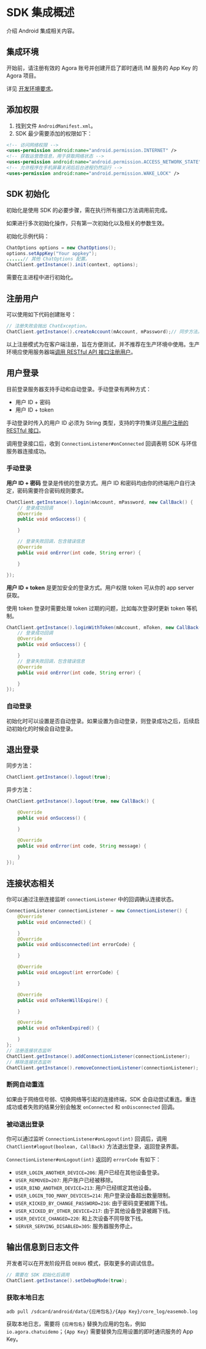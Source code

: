 # SDK 集成概述

介绍 Android 集成相关内容。

## 集成环境

开始前，请注册有效的 Agora 账号并创建开启了即时通讯 IM 服务的 App Key 的 Agora 项目。

详见 [开发环境要求](./agora_chat_get_started_android#前提条件)。

## 添加权限

1. 找到文件 `AndroidManifest.xml`。
2. SDK 最少需要添加的权限如下：

```xml
<!-- 访问网络权限 -->
<uses-permission android:name="android.permission.INTERNET" />
<!-- 获取运营商信息，用于获取网络状态 -->
<uses-permission android:name="android.permission.ACCESS_NETWORK_STATE"/>
<!-- 允许程序在手机屏幕关闭后后台进程仍然运行 -->
<uses-permission android:name="android.permission.WAKE_LOCK" />
```

## SDK 初始化

初始化是使用 SDK 的必要步骤，需在执行所有接口方法调用前完成。

如果进行多次初始化操作，只有第一次初始化以及相关的参数生效。

初始化示例代码：

```java
ChatOptions options = new ChatOptions();
options.setAppKey("Your appkey");
......// 其他 ChatOptions 配置。
ChatClient.getInstance().init(context, options);
```

<div class="alert note">需要在主进程中进行初始化。</div>

## 注册用户

可以使用如下代码创建账号：

```java
// 注册失败会抛出 ChatException。
ChatClient.getInstance().createAccount(mAccount, mPassword);// 同步方法。
```

以上注册模式为在客户端注册，旨在方便测试，并不推荐在生产环境中使用。生产环境应使用服务器端[调用 RESTful API 接口注册用户](./agora_chat_restful_registration#注册单个用户)。

## 用户登录

目前登录服务器支持手动和自动登录。手动登录有两种方式：

- 用户 ID + 密码
- 用户 ID + token

手动登录时传入的用户 ID 必须为 String 类型，支持的字符集详见[用户注册的 RESTful 接口](./agora_chat_restful_registration#注册单个用户)。

调用登录接口后，收到 `ConnectionListener#onConnected` 回调表明 SDK 与环信服务器连接成功。

### 手动登录

**用户 ID + 密码** 登录是传统的登录方式。用户 ID 和密码均由你的终端用户自行决定，密码需要符合密码规则要求。

```java
ChatClient.getInstance().login(mAccount, mPassword, new CallBack() {
    // 登录成功回调
    @Override 
    public void onSuccess() {

    }

    // 登录失败回调，包含错误信息
    @Override 
    public void onError(int code, String error) {

    }

});
```

**用户 ID + token** 是更加安全的登录方式。用户权限 token 可从你的 app server 获取。

<div class="alert note">使用 token 登录时需要处理 token 过期的问题，比如每次登录时更新 token 等机制。</div>

```java
ChatClient.getInstance().loginWithToken(mAccount, mToken, new CallBack() {
    // 登录成功回调
    @Override
    public void onSuccess() {

    }
    // 登录失败回调，包含错误信息
    @Override
    public void onError(int code, String error) {

    }
});
```

### 自动登录

初始化时可以设置是否自动登录。如果设置为自动登录，则登录成功之后，后续启动初始化的时候会自动登录。

## 退出登录

同步方法：

```java
ChatClient.getInstance().logout(true);
```

异步方法：

```java
ChatClient.getInstance().logout(true, new CallBack() {

    @Override
    public void onSuccess() {

    }

    @Override
    public void onError(int code, String message) {

    }
});
```

## 连接状态相关

你可以通过注册连接监听 `connectionListener` 中的回调确认连接状态。

```java
ConnectionListener connectionListener = new ConnectionListener() {
    @Override
    public void onConnected() {

    }
    @Override
    public void onDisconnected(int errorCode) {

    }

    @Override
    public void onLogout(int errorCode) {

    }

    @Override
    public void onTokenWillExpire() {

    }

    @Override
    public void onTokenExpired() {

    }
};
// 注册连接状态监听
ChatClient.getInstance().addConnectionListener(connectionListener);
// 移除连接状态监听
ChatClient.getInstance().removeConnectionListener(connectionListener);
```

### 断网自动重连

如果由于网络信号弱、切换网络等引起的连接终端，SDK 会自动尝试重连。重连成功或者失败的结果分别会触发 `onConnected` 和 `onDisconnected` 回调。

### 被动退出登录

你可以通过监听 `ConnectionListener#onLogout(int)` 回调后，调用 `ChatClient#logout(boolean, CallBack)` 方法退出登录，返回登录界面。

`ConnectionListener#onLogout(int)` 返回的 `errorCode` 有如下：

- `USER_LOGIN_ANOTHER_DEVICE=206`: 用户已经在其他设备登录。
- `USER_REMOVED=207`: 用户账户已经被移除。
- `USER_BIND_ANOTHER_DEVICE=213`: 用户已经绑定其他设备。
- `USER_LOGIN_TOO_MANY_DEVICES=214`: 用户登录设备超出数量限制。
- `USER_KICKED_BY_CHANGE_PASSWORD=216`: 由于密码变更被踢下线。
- `USER_KICKED_BY_OTHER_DEVICE=217`: 由于其他设备登录被踢下线。
- `USER_DEVICE_CHANGED=220`: 和上次设备不同导致下线。
- `SERVER_SERVING_DISABLED=305`: 服务器服务停止。

## 输出信息到日志文件

开发者可以在开发阶段开启 `DEBUG` 模式，获取更多的调试信息。

```java
// 需要在 SDK 初始化后调用
ChatClient.getInstance().setDebugMode(true);
```

### 获取本地日志

```shell
adb pull /sdcard/android/data/{应用包名}/{App Key}/core_log/easemob.log
```

获取本地日志，需要将 `{应用包名}` 替换为应用的包名，例如 `io.agora.chatuidemo`；`{App Key}` 需要替换为应用设置的即时通讯服务的 App Key。